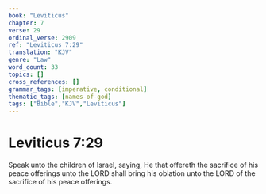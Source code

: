 ```yaml
---
book: "Leviticus"
chapter: 7
verse: 29
ordinal_verse: 2909
ref: "Leviticus 7:29"
translation: "KJV"
genre: "Law"
word_count: 33
topics: []
cross_references: []
grammar_tags: [imperative, conditional]
thematic_tags: [names-of-god]
tags: ["Bible","KJV","Leviticus"]
---
```


# Leviticus 7:29

Speak unto the children of Israel, saying, He that offereth the sacrifice of his peace offerings unto the LORD shall bring his oblation unto the LORD of the sacrifice of his peace offerings.
